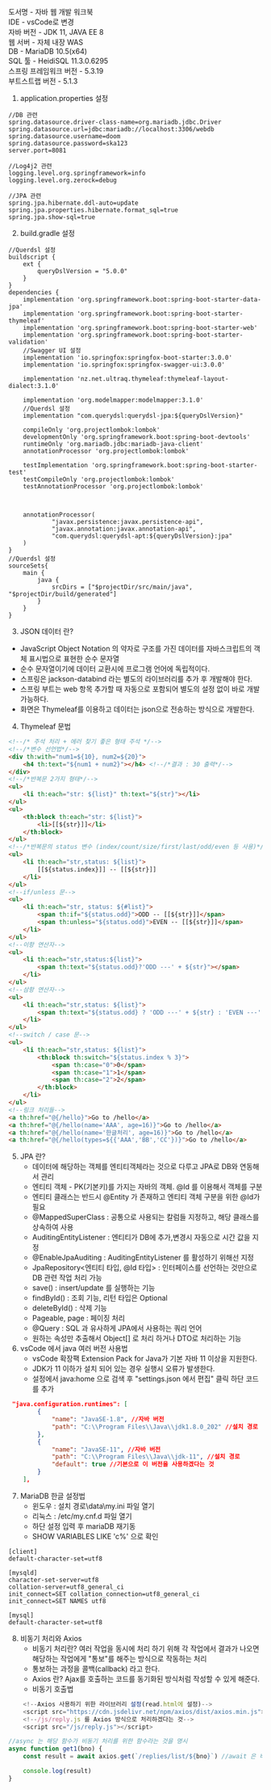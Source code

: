 도서명 - 자바 웹 개발 워크북  
IDE -  vsCode로 변경  
자바 버전 - JDK 11, JAVA EE 8  
웹 서버 - 자체 내장 WAS   
DB - MariaDB 10.5(x64)  
SQL 툴 - HeidiSQL 11.3.0.6295  
스프링 프레임워크 버전 - 5.3.19  
부트스트랩 버전 - 5.1.3  

1. application.properties 설정
```
//DB 관련
spring.datasource.driver-class-name=org.mariadb.jdbc.Driver
spring.datasource.url=jdbc:mariadb://localhost:3306/webdb
spring.datasource.username=doom
spring.datasource.password=ska123
server.port=8081

//Log4j2 관련
logging.level.org.springframework=info
logging.level.org.zerock=debug

//JPA 관련
spring.jpa.hibernate.ddl-auto=update
spring.jpa.properties.hibernate.format_sql=true
spring.jpa.show-sql=true
```
2. build.gradle 설정
```
//Querdsl 설정
buildscript {
	ext {
		queryDslVersion = "5.0.0"
	}
}
dependencies {
	implementation 'org.springframework.boot:spring-boot-starter-data-jpa'
	implementation 'org.springframework.boot:spring-boot-starter-thymeleaf'
	implementation 'org.springframework.boot:spring-boot-starter-web'
    implementation 'org.springframework.boot:spring-boot-starter-validation'
    //Swagger UI 설정
    implementation 'io.springfox:springfox-boot-starter:3.0.0'
	implementation 'io.springfox:springfox-swagger-ui:3.0.0'

    implementation 'nz.net.ultraq.thymeleaf:thymeleaf-layout-dialect:3.1.0'

    implementation 'org.modelmapper:modelmapper:3.1.0'
    //Querdsl 설정
	implementation "com.querydsl:querydsl-jpa:${queryDslVersion}"

	compileOnly 'org.projectlombok:lombok'
	developmentOnly 'org.springframework.boot:spring-boot-devtools'
	runtimeOnly 'org.mariadb.jdbc:mariadb-java-client'
	annotationProcessor 'org.projectlombok:lombok'

	testImplementation 'org.springframework.boot:spring-boot-starter-test'
	testCompileOnly 'org.projectlombok:lombok'
	testAnnotationProcessor 'org.projectlombok:lombok'
	
	
	
	annotationProcessor(
			"javax.persistence:javax.persistence-api",
			"javax.annotation:javax.annotation-api",
			"com.querydsl:querydsl-apt:${queryDslVersion}:jpa"
	)
}
//Querdsl 설정
sourceSets{
	main {
		java {
			srcDirs = ["$projectDir/src/main/java", "$projectDir/build/generated"]
		}
	}
}
```
3. JSON 데이터 란?
  * JavaScript Object Notation 의 약자로 구조를 가진 데이터를 자바스크립트의 객체 표시법으로 표현한 순수 문자열 
  * 순수 문자열이기에 데이터 교환시에 프로그램 언어에 독립적이다.
  * 스프링은 jackson-databind 라는 별도의 라이브러리를 추가 후 개발해야 한다.
  * 스프링 부트는 web 항목 추가할 때 자동으로 포함되어 별도의 설정 없이 바로 개발 가능하다.
  * 화면은 Thymeleaf를 이용하고 데이터는 json으로 전송하는 방식으로 개발한다.

4. Thymeleaf 문법
```html
<!--/* 주석 처리 + 에러 찾기 좋은 형태 주석 */-->
<!--/*변수 선언법*/-->
<div th:with="num1=${10}, num2=${20}">
    <h4 th:text="${num1 + num2}"></h4> <!--/*결과 : 30 출력*/-->
</div>
<!--/*반복문 2가지 형태*/-->
<ul>
    <li th:each="str: ${list}" th:text="${str}"></li>
</ul>
<ul>
    <th:block th:each="str: ${list}">
        <li>[[${str}]]</li>
    </th:block>
</ul>
<!--/*반복문의 status 변수 (index/count/size/first/last/odd/even 등 사용)*/-->
<ul>
    <li th:each="str,status: ${list}">
        [[${status.index}]] -- [[${str}]]
    </li>
</ul>
<!--if/unless 문-->
<ul>
    <li th:each="str, status: ${#list}">
        <span th:if="${status.odd}">ODD -- [[${str}]]</span>
        <span th:unless="${status.odd}">EVEN -- [[${str}]]</span>
    </li>
</ul>
<!--이항 연산자-->
<ul>
    <li th:each="str,status:${list}">
        <span th:text="${status.odd}?'ODD ---' + ${str}"></span>
    </li>
</ul>
<!--삼항 연산자-->
<ul>
    <li th:each="str,status: ${list}">
        <span th:text="${status.odd} ? 'ODD ---' + ${str} : 'EVEN ---' +${str}"></span>
    </li>
</ul>
<!--switch / case 문-->
<ul>
    <li th:each="str,status: ${list}">
        <th:block th:switch="${status.index % 3}">
            <span th:case="0">0</span>
            <span th:case="1">1</span>
            <span th:case="2">2</span>
        </th:block>
    </li>
</ul>
<!--링크 처리들-->
<a th:href="@{/hello}">Go to /hello</a>
<a th:href="@{/hello(name='AAA', age=16)}">Go to /hello</a>
<a th:href="@{/hello(name='한글처리', age=16)}">Go to /hello</a>
<a th:href="@{/hello(types=${{'AAA','BB','CC'})}">Go to /hello</a>
```
5. JPA 란?
    * 데이터에 해당하는 객체를 엔티티객체라는 것으로 다루고 JPA로 DB와 연동해서 관리
    * 엔티티 객체 - PK(기본키)를 가지는 자바의 객체. @Id 를 이용해서 객체를 구분
    * 엔티티 클래스는 반드시 @Entity 가 존재하고 엔티티 객체 구분을 위한 @Id가 필요
    * @MappedSuperClass : 공통으로 사용되는 칼럼들 지정하고, 해당 클래스를 상속하여 사용
    * AuditingEntityListener : 엔티티가 DB에 추가,변경시 자동으로 시간 값을 지정
    * @EnableJpaAuditing : AuditingEntityListener 를 활성하기 위해선 지정
    * JpaRepository<엔티티 타입, @Id 타입> : 인터페이스를 선언하는 것만으로 DB 관련 작업 처리 가능
    * save() : insert/update 를 실행하는 기능 
    * findById() : 조회 기능, 리턴 타입은 Optional<T>
    * deleteById() : 삭제 기능
    * Pageable, page<E> : 페이징 처리 
    * @Query : SQL 과 유사하게 JPA에서 사용하는 쿼리 언어
    * 원하는 속성만 추출해서 Object[] 로 처리 하거나 DTO로 처리하는 기능
6. vsCode 에서 java 여러 버전 사용법 
    * vsCode 확장팩 Extension Pack for Java가 기본 자바 11 이상을 지원한다.
    * JDK가 11 이하가 설치 되어 있는 경우 실행시 오류가 발생한다.
    * 설정에서 java:home 으로 검색 후 "settings.json 에서 편집" 클릭 하단 코드를 추가 
```json
 "java.configuration.runtimes": [
        {
            "name": "JavaSE-1.8", //자바 버전
            "path": "C:\\Program Files\\Java\\jdk1.8.0_202" //설치 경로
        },
        {
            "name": "JavaSE-11", //자바 버전
            "path": "C:\\Program Files\\Java\\jdk-11", //설치 경로
            "default": true //기본으로 이 버전을 사용하겠다는 것
        }
    ],
```     
7. MariaDB 한글 설정법
    * 윈도우 : 설치 경로\data\my.ini 파일 열기
    * 리눅스 : /etc/my.cnf.d 파일 열기 
    * 하단 설정 입력 후 mariaDB 재기동
    * SHOW VARIABLES LIKE 'c%' 으로 확인
```text
[client]
default-character-set=utf8

[mysqld]
character-set-server=utf8
collation-server=utf8_general_ci
init_connect=SET collation_connection=utf8_general_ci
init_connect=SET NAMES utf8

[mysql]
default-character-set=utf8
```
8. 비동기 처리와 Axios 
    * 비동기 처리란? 여러 작업을 동시에 처리 하기 위해 각 작업에서 결과가 나오면 해당하는 작업에게 "통보"를 해주는 방식으로 작동하는 처리 
    * 통보하는 과정을 콜백(callback) 라고 한다.
    * Axios 란? Ajax를 호출하는 코드를 동기화된 방식처럼 작성할 수 있게 해준다.
    * 비동기 호출법
```js
    <!--Axios 사용하기 위한 라이브러리 설정(read.html에 설정)-->
    <script src="https://cdn.jsdelivr.net/npm/axios/dist/axios.min.js"></script>
    <!--/js/reply.js 를 Axios 방식으로 처리하겠다는 것-->
    <script src="/js/reply.js"></script>
``` 
```js
//async 는 해당 함수가 비동기 처리를 위한 함수라는 것을 명시
async function get1(bno) {
    const result = await axios.get(`/replies/list/${bno}`) //await 은 비동기 호출하는 부분을 명시

    console.log(result)
}
```

   